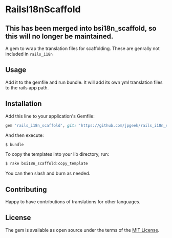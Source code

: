 # RailsI18nScaffold

## This has been merged into bsi18n_scaffold, so this will no longer be maintained.


A gem to wrap the translation files for scaffolding.  These are genrally not included in 
`rails_i18n`

## Usage
Add it to the gemfile and run bundle. It will add its own yml translation files to the rails app path.

## Installation
Add this line to your application's Gemfile:

```ruby
gem 'rails_i18n_scaffold', git: 'https://github.com/jpgeek/rails_i18n_scaffold/tree/master''
```

And then execute:
```bash
$ bundle
```

To copy the templates into your lib directory, run:
```bash
$ rake bsi18n_scaffold:copy_template
```

You can then slash and burn as needed.

## Contributing
Happy to have contributions of translations for other languages.

## License
The gem is available as open source under the terms of the [MIT License](https://opensource.org/licenses/MIT).
